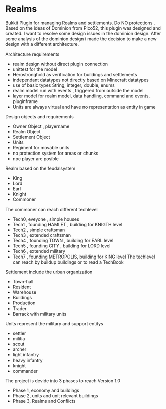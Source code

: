 Realms
======
Bukkit Plugin for managing Realms and settlements. Do NO protections . 
Based on the ideas of Dominion from Pico52, this plugin was designed and created.
I want to resolve some design issues in the dominion design.
After some analysis of the dominion design i made the decision to make  a new design 
with a different architecture.

Architecture requirements
- realm design without direct plugin connection
- unittest for the model
- Herostronghold as verification for buildings and settlements
- independant datatypes not directly based on Minecraft datatypes
- use of basic types String, integer, double, enums
- realm model run with events , triggered from outside the model
- layer model for realm model, data handling, command and events, pluginframe
- Units are always virtual and have no representation as entity in game

Design objects and requirements
- Owner Object , playername
- Realm Object
- Settlement Object
- Units
- Regiment for movable units
- no protection system for areas or chunks
- npc player are posible

Realm based on the feudalsystem
- King
- Lord
- Earl
- Knight
- Commoner

The commoner can reach different techlevel
- Tech0, eveyone , simple houses
- Tech1 , founding HAMLET , building for KNIGTH level
- Tech2 , simple craftsman
- Tech3 , extended craftsman
- Tech4 , founding TOWN , building for EARL level
- Tech5 , founding CITY , building for LORD level
- Tech6 , extended military
- Tech7 , founding METROPOLIS, building for KING level
The techlevel can reach by buildup buildings or to read a TechBook

Settlement include the urban organization
- Town-hall 
- Resident
- Warehouse
- Buildings
- Production
- Trader
- Barrack with military units   
  
Units represent the military and support entitys
- settler
- militia
- scout
- archer
- light infantry
- heavy infantry
- knight
- commander

The project is devide into 3 phases to reach Version 1.0
- Phase 1, economy and buildings
- Phase 2, units and unit relevant buildings
- Phase 3, Realms and Conflicts
 


